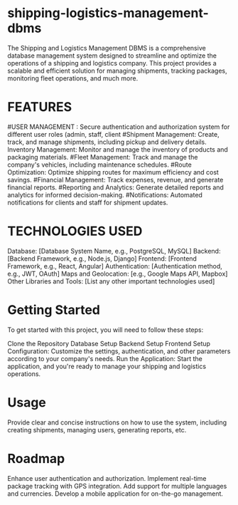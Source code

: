 # shipping-logistics-management-dbms
The Shipping and Logistics Management DBMS is a comprehensive database management system designed to streamline and optimize the operations of a shipping and logistics company. This project provides a scalable and efficient solution for managing shipments, tracking packages, monitoring fleet operations, and much more.

# FEATURES
#USER MANAGEMENT
: Secure authentication and authorization system for different user roles (admin, staff, client
#Shipment Management:
Create, track, and manage shipments, including pickup and delivery details.
Inventory Management: Monitor and manage the inventory of products and packaging materials.
#Fleet Management: 
Track and manage the company's vehicles, including maintenance schedules.
#Route Optimization:
Optimize shipping routes for maximum efficiency and cost savings.
#Financial Management:
Track expenses, revenue, and generate financial reports.
#Reporting and Analytics:
Generate detailed reports and analytics for informed decision-making.
#Notifications: 
Automated notifications for clients and staff for shipment updates.

# TECHNOLOGIES USED

Database: [Database System Name, e.g., PostgreSQL, MySQL]
Backend: [Backend Framework, e.g., Node.js, Django]
Frontend: [Frontend Framework, e.g., React, Angular]
Authentication: [Authentication method, e.g., JWT, OAuth]
Maps and Geolocation: [e.g., Google Maps API, Mapbox]
Other Libraries and Tools: [List any other important technologies used]

# Getting Started

To get started with this project, you will need to follow these steps:

Clone the Repository
Database Setup
Backend Setup
Frontend Setup
Configuration: Customize the settings, authentication, and other parameters according to your company's needs.
Run the Application: Start the application, and you're ready to manage your shipping and logistics operations.

 # Usage

Provide clear and concise instructions on how to use the system, including creating shipments, managing users, generating reports, etc.
# Roadmap
 Enhance user authentication and authorization.
 Implement real-time package tracking with GPS integration.
 Add support for multiple languages and currencies.
 Develop a mobile application for on-the-go management.

 
